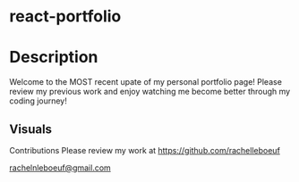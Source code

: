# react-portfolio

# Description

Welcome to the MOST recent upate of my personal portfolio page! Please review my previous work and enjoy watching me become better through my coding journey!

## Visuals




Contributions
Please review my work at https://github.com/rachelleboeuf

rachelnleboeuf@gmail.com